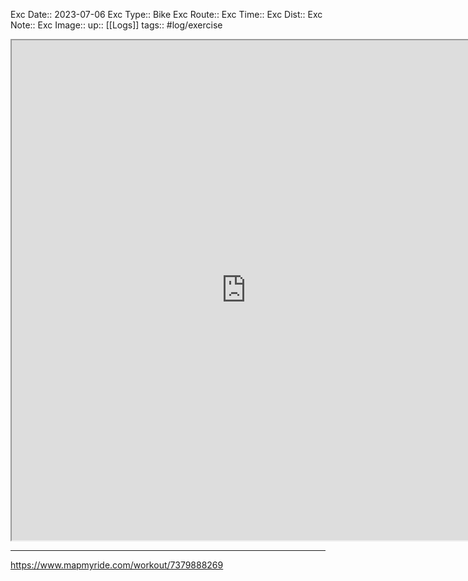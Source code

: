 Exc Date::  2023-07-06
Exc Type:: Bike
Exc Route:: 
Exc Time:: 
Exc Dist:: 
Exc Note:: 
Exc Image:: 
up:: [[Logs]]
tags:: #log/exercise 

<iframe height=800 width=750 src="https://www.mapmyride.com/workout/7379888269"></iframe>

---




https://www.mapmyride.com/workout/7379888269